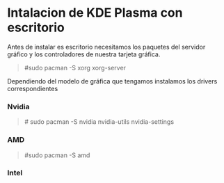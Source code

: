 # Intalacion de KDE Plasma con escritorio

Antes de instalar es escritorio necesitamos los paquetes del servidor gráfico y los controladores de nuestra tarjeta gráfica.

> \#sudo pacman -S xorg xorg-server

Dependiendo del modelo de gráfica que tengamos instalamos los drivers correspondientes

### Nvidia

> \# sudo pacman -S nvidia nvidia-utils nvidia-settings

### AMD

> \#sudo pacman -S amd

### Intel
